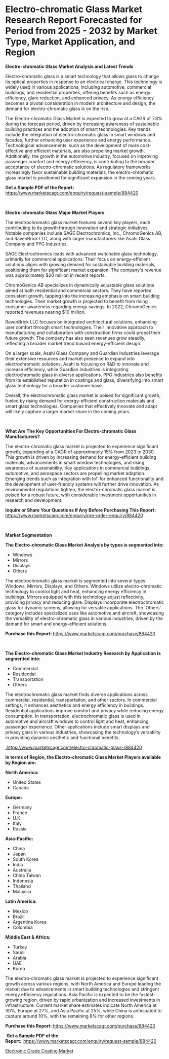 <p><h1>Electro-chromatic Glass Market Research Report Forecasted for Period from 2025 -  2032 by Market Type, Market Application, and Region</h1></p><p><strong>Electro-chromatic Glass Market Analysis and Latest Trends</strong></p>
<p><p>Electro-chromatic glass is a smart technology that allows glass to change its optical properties in response to an electrical charge. This technology is widely used in various applications, including automotive, commercial buildings, and residential properties, offering benefits such as energy efficiency, glare reduction, and enhanced privacy. As energy efficiency becomes a pivotal consideration in modern architecture and design, the demand for electro-chromatic glass is on the rise.</p><p>The Electro-chromatic Glass Market is expected to grow at a CAGR of 7.8% during the forecast period, driven by increasing awareness of sustainable building practices and the adoption of smart technologies. Key trends include the integration of electro-chromatic glass in smart windows and facades, further enhancing user experience and energy performance. Technological advancements, such as the development of more cost-effective and efficient materials, are also propelling market growth. Additionally, the growth in the automotive industry, focused on improving passenger comfort and energy efficiency, is contributing to the broader acceptance of electro-chromatic solutions. As regulatory frameworks increasingly favor sustainable building materials, the electro-chromatic glass market is positioned for significant expansion in the coming years.</p></p>
<p><strong>Get a Sample PDF of the Report:&nbsp;</strong> <a href="https://www.marketscagr.com/enquiry/request-sample/884420?utm_campaign=2939&utm_medium=2&utm_source=Github&utm_content=ia&utm_term=02042025&utm_id=electro-chromatic-glass">https://www.marketscagr.com/enquiry/request-sample/884420</a></p>
<p>&nbsp;</p>
<p><strong>Electro-chromatic Glass Major Market Players</strong></p>
<p><p>The electrochromatic glass market features several key players, each contributing to its growth through innovation and strategic initiatives. Notable companies include SAGE Electrochromics, Inc., ChromoGenics AB, and RavenBrick LLC, along with larger manufacturers like Asahi Glass Company and PPG Industries.</p><p>SAGE Electrochromics leads with advanced switchable glass technology, primarily for commercial applications. Their focus on energy-efficient solutions aligns with growing demand for sustainable building materials, positioning them for significant market expansion. The company's revenue was approximately $20 million in recent reports.</p><p>ChromoGenics AB specializes in dynamically adjustable glass solutions aimed at both residential and commercial sectors. They have reported consistent growth, tapping into the increasing emphasis on smart building technologies. Their market growth is projected to benefit from rising consumer awareness regarding energy savings. In 2022, ChromoGenics reported revenues nearing $10 million.</p><p>RavenBrick LLC focuses on integrated architectural solutions, enhancing user comfort through smart technologies. Their innovative approach to manufacturing and collaboration with construction firms could propel their future growth. The company has also seen revenues grow steadily, reflecting a broader market trend toward energy-efficient design.</p><p>On a larger scale, Asahi Glass Company and Guardian Industries leverage their extensive resources and market presence to expand into electrochromatic solutions. Asahi is focusing on R&D to innovate and increase efficiency, while Guardian Industries is integrating electrochromatic glass in diverse applications. PPG Industries also benefits from its established reputation in coatings and glass, diversifying into smart glass technology for a broader customer base.</p><p>Overall, the electrochromatic glass market is poised for significant growth, fueled by rising demand for energy-efficient construction materials and smart glass technologies. Companies that effectively innovate and adapt will likely capture a larger market share in the coming years.</p></p>
<p>&nbsp;</p>
<p><strong>What Are The Key Opportunities For Electro-chromatic Glass Manufacturers?</strong></p>
<p><p>The electro-chromatic glass market is projected to experience significant growth, expanding at a CAGR of approximately 15% from 2023 to 2030. This growth is driven by increasing demand for energy-efficient building materials, advancements in smart window technologies, and rising awareness of sustainability. Key applications in commercial buildings, automotive, and aerospace sectors are propelling market adoption. Emerging trends such as integration with IoT for enhanced functionality and the development of user-friendly systems will further drive innovation. As environmental regulations tighten, the electro-chromatic glass market is poised for a robust future, with considerable investment opportunities in research and development.</p></p>
<p><strong>Inquire or Share Your Questions If Any Before Purchasing This Report:</strong> <a href="https://www.marketscagr.com/enquiry/pre-order-enquiry/884420?utm_campaign=2939&utm_medium=2&utm_source=Github&utm_content=ia&utm_term=02042025&utm_id=electro-chromatic-glass">https://www.marketscagr.com/enquiry/pre-order-enquiry/884420</a></p>
<p>&nbsp;</p>
<p><strong>Market Segmentation</strong></p>
<p><strong>The Electro-chromatic Glass Market Analysis by types is segmented into:</strong></p>
<p><ul><li>Windows</li><li>Mirrors</li><li>Displays</li><li>Others</li></ul></p>
<p><p>The electrochromatic glass market is segmented into several types: Windows, Mirrors, Displays, and Others. Windows utilize electro-chromatic technology to control light and heat, enhancing energy efficiency in buildings. Mirrors equipped with this technology adjust reflectivity, providing privacy and reducing glare. Displays incorporate electrochromatic glass for dynamic screens, allowing for versatile applications. The 'Others' category includes specialized uses like automotive and aircraft, showcasing the versatility of electro-chromatic glass in various industries, driven by the demand for smart and energy-efficient solutions.</p></p>
<p><strong>Purchase this Report:&nbsp;</strong><a href="https://www.marketscagr.com/purchase/884420?utm_campaign=2939&utm_medium=2&utm_source=Github&utm_content=ia&utm_term=02042025&utm_id=electro-chromatic-glass">https://www.marketscagr.com/purchase/884420</a></p>
<p>&nbsp;</p>
<p><strong>The Electro-chromatic Glass Market Industry Research by Application is segmented into:</strong></p>
<p><ul><li>Commercial</li><li>Residential</li><li>Transportation</li><li>Others</li></ul></p>
<p><p>The electrochromatic glass market finds diverse applications across commercial, residential, transportation, and other sectors. In commercial settings, it enhances aesthetics and energy efficiency in buildings. Residential applications improve comfort and privacy while reducing energy consumption. In transportation, electrochromatic glass is used in automotive and aircraft windows to control light and heat, enhancing passenger experience. Other applications include smart displays and privacy glass in various industries, showcasing the technology’s versatility in providing dynamic aesthetic and functional benefits.</p></p>
<p><a href="https://www.marketscagr.com/electro-chromatic-glass-r884420?utm_campaign=2939&utm_medium=2&utm_source=Github&utm_content=ia&utm_term=02042025&utm_id=electro-chromatic-glass">&nbsp;https://www.marketscagr.com/electro-chromatic-glass-r884420</a></p>
<p><strong>In terms of Region, the Electro-chromatic Glass Market Players available by Region are:</strong></p>
<p>
    <p> <strong> North America: </strong>
        <ul>
            <li>United States</li>
            <li>Canada</li>
        </ul>
        </p> 
    <p> <strong> Europe: </strong>
        <ul>
            <li>Germany</li>
            <li>France</li>
            <li>U.K.</li>
            <li>Italy</li>
            <li>Russia</li>
        </ul>
        </p> 
    <p> <strong> Asia-Pacific: </strong>
        <ul>
            <li>China</li>
            <li>Japan</li>
            <li>South Korea</li>
            <li>India</li>
            <li>Australia</li>
            <li>China Taiwan</li>
            <li>Indonesia</li>
            <li>Thailand</li>
            <li>Malaysia</li>
        </ul>
        </p> 
    <p> <strong> Latin America: </strong>
        <ul>
            <li>Mexico</li>
            <li>Brazil</li>
            <li>Argentina Korea</li>
            <li>Colombia</li>
        </ul>
        </p> 
    <p> <strong> Middle East & Africa: </strong>
        <ul>
            <li>Turkey</li>
            <li>Saudi</li>
            <li>Arabia</li>
            <li>UAE</li>
            <li>Korea</li>
        </ul>
    </p>
    </p>
<p><p>The electro-chromatic glass market is projected to experience significant growth across various regions, with North America and Europe leading the market due to advancements in smart building technologies and stringent energy efficiency regulations. Asia Pacific is expected to be the fastest-growing region, driven by rapid urbanization and increased investments in infrastructure. Current market share estimates indicate North America at 30%, Europe at 27%, and Asia Pacific at 25%, while China is anticipated to capture around 10%, with the remaining 8% for other regions.</p></p>
<p><strong>Purchase this Report: </strong><a href="https://www.marketscagr.com/purchase/884420?utm_campaign=2939&utm_medium=2&utm_source=Github&utm_content=ia&utm_term=02042025&utm_id=electro-chromatic-glass">https://www.marketscagr.com/purchase/884420</a></p>
<p>&nbsp;<strong>Get a Sample PDF of the Report:&nbsp;&nbsp;</strong><a href="https://www.marketscagr.com/enquiry/request-sample/884420?utm_campaign=2939&utm_medium=2&utm_source=Github&utm_content=ia&utm_term=02042025&utm_id=electro-chromatic-glass">https://www.marketscagr.com/enquiry/request-sample/884420</a></p>
<p><strong></strong></p>
<p><p><a href="https://github.com/pimanoruman/Market-Research-Report-List-1/blob/main/electronic-grade-coating-market.md?utm_campaign=2939&utm_medium=2&utm_source=Github&utm_content=ia&utm_term=02042025&utm_id=electro-chromatic-glass">Electronic Grade Coating Market</a></p></p>